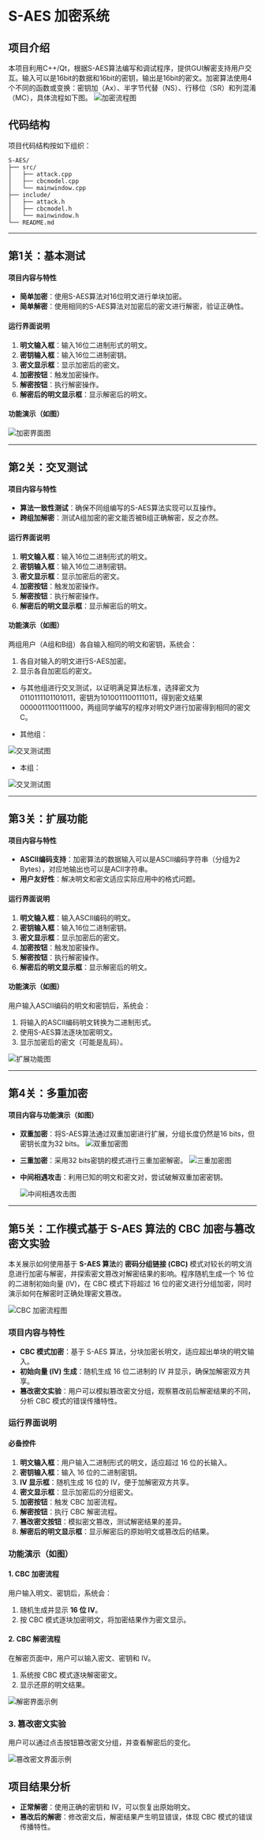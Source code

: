 # S-AES 加密系统

## 项目介绍
本项目利用C++/Qt，根据S-AES算法编写和调试程序，提供GUI解密支持用户交互。输入可以是16bit的数据和16bit的密钥，输出是16bit的密文。加密算法使用4个不同的函数或变换：密钥加（Ax）、半字节代替（NS）、行移位（SR）和列混淆（MC），具体流程如下图。
![加密流程图](https://cdn.jsdelivr.net/gh/Leejiajia11/S-AES@main/images/S-ASE.png) 


## 代码结构
项目代码结构按如下组织：
```
S-AES/
├── src/
│   ├── attack.cpp
│   ├── cbcmodel.cpp
│   └── mainwindow.cpp
├── include/
│   ├── attack.h
│   ├── cbcmodel.h
│   └── mainwindow.h
└── README.md
```

---

## 第1关：基本测试

#### 项目内容与特性
- **简单加密**：使用S-AES算法对16位明文进行单块加密。
- **简单解密**：使用相同的S-AES算法对加密后的密文进行解密，验证正确性。

#### 运行界面说明

1. **明文输入框**：输入16位二进制形式的明文。
2. **密钥输入框**：输入16位二进制密钥。
3. **密文显示框**：显示加密后的密文。
4. **加密按钮**：触发加密操作。
5. **解密按钮**：执行解密操作。
6. **解密后的明文显示框**：显示解密后的明文。

#### 功能演示（如图）
![加密界面图](https://cdn.jsdelivr.net/gh/Leejiajia11/S-AES@main/images/encrypt1.png) 

---

## 第2关：交叉测试

#### 项目内容与特性
- **算法一致性测试**：确保不同组编写的S-AES算法实现可以互操作。
- **跨组加解密**：测试A组加密的密文能否被B组正确解密，反之亦然。

#### 运行界面说明

1. **明文输入框**：输入16位二进制形式的明文。
2. **密钥输入框**：输入16位二进制密钥。
3. **密文显示框**：显示加密后的密文。
4. **加密按钮**：触发加密操作。
5. **解密按钮**：执行解密操作。
6. **解密后的明文显示框**：显示解密后的明文。

#### 功能演示（如图）

两组用户（A组和B组）各自输入相同的明文和密钥，系统会：
1. 各自对输入的明文进行S-AES加密。
2. 显示各自加密后的密文。

- 与其他组进行交叉测试，以证明满足算法标准，选择密文为0110111101101011，密钥为1010011100111011，得到密文结果0000011100111000，两组同学编写的程序对明文P进行加密得到相同的密文C。

- 其他组：

![交叉测试图](https://cdn.jsdelivr.net/gh/Leejiajia11/S-AES@main/images/test0.png) 


- 本组：

![交叉测试图](https://cdn.jsdelivr.net/gh/Leejiajia11/S-AES@main/images/test1.png) 


---

## 第3关：扩展功能

#### 项目内容与特性
- **ASCII编码支持**：加密算法的数据输入可以是ASCII编码字符串（分组为2 Bytes），对应地输出也可以是ACII字符串。
- **用户友好性**：解决明文和密文适应实际应用中的格式问题。

#### 运行界面说明

1. **明文输入框**：输入ASCII编码的明文。
2. **密钥输入框**：输入16位二进制密钥。
3. **密文显示框**：显示加密后的密文。
4. **加密按钮**：触发加密操作。
5. **解密按钮**：执行解密操作。
6. **解密后的明文显示框**：显示解密后的明文。

#### 功能演示（如图）

用户输入ASCII编码的明文和密钥后，系统会：
1. 将输入的ASCII编码明文转换为二进制形式。
2. 使用S-AES算法逐块加密明文。
3. 显示加密后的密文（可能是乱码）。

![扩展功能图](https://cdn.jsdelivr.net/gh/Leejiajia11/S-AES@main/images/ASCII.png) 

---

## 第4关：多重加密

#### 项目内容与功能演示（如图）
- **双重加密**：将S-AES算法通过双重加密进行扩展，分组长度仍然是16 bits，但密钥长度为32 bits。
  ![双重加密图](https://cdn.jsdelivr.net/gh/Leejiajia11/S-AES@main/images/encrypt2.png)
  
- **三重加密**：采用32 bits密钥的模式进行三重加密解密。
  ![三重加密图](https://cdn.jsdelivr.net/gh/Leejiajia11/S-AES@main/images/encrypt3.png)
  
- **中间相遇攻击**：利用已知的明文和密文对，尝试破解双重加密密钥。
 
  ![中间相遇攻击图](https://cdn.jsdelivr.net/gh/Leejiajia11/S-AES@main/images/attack.png) 

---

## 第5关：工作模式基于 S-AES 算法的 CBC 加密与篡改密文实验

本关展示如何使用基于 **S-AES 算法**的 **密码分组链接 (CBC)** 模式对较长的明文消息进行加密与解密，并探索密文篡改对解密结果的影响。程序随机生成一个 16 位的二进制初始向量 (IV)，在 CBC 模式下将超过 16 位的密文进行分组加密，同时演示如何在解密时正确处理密文篡改。

![CBC 加密流程图](https://cdn.jsdelivr.net/gh/Leejiajia11/S-AES@main/images/CBCmode.png) 


### 项目内容与特性

- **CBC 模式加密**：基于 S-AES 算法，分块加密长明文，适应超出单块的明文输入。
- **初始向量 (IV) 生成**：随机生成 16 位二进制的 IV 并显示，确保加解密双方共享。
- **篡改密文实验**：用户可以模拟篡改密文分组，观察篡改前后解密结果的不同，分析 CBC 模式的错误传播特性。

### 运行界面说明

#### 必备控件

1. **明文输入框**：用户输入二进制形式的明文，适应超过 16 位的长输入。
2. **密钥输入框**：输入 16 位的二进制密钥。
3. **IV 显示框**：随机生成 16 位的 IV，便于加解密双方共享。
4. **密文显示框**：显示加密后的分组密文。
5. **加密按钮**：触发 CBC 加密流程。
6. **解密按钮**：执行 CBC 解密流程。
7. **篡改密文按钮**：模拟密文篡改，测试解密结果的差异。
8. **解密后的明文显示框**：显示解密后的原始明文或篡改后的结果。

### 功能演示（如图）

#### 1. CBC 加密流程
用户输入明文、密钥后，系统会：
1. 随机生成并显示 **16 位 IV**。
2. 按 CBC 模式逐块加密明文，将加密结果作为密文显示。


#### 2. CBC 解密流程
在解密页面中，用户可以输入密文、密钥和 IV。
1. 系统按 CBC 模式逐块解密密文。
2. 显示还原的明文结果。

![解密界面示例](https://cdn.jsdelivr.net/gh/Leejiajia11/S-AES@main/images/cbc2.png) 

### 3. 篡改密文实验
用户可以通过点击按钮篡改密文分组，并查看解密后的变化。

![篡改密文界面示例](https://cdn.jsdelivr.net/gh/Leejiajia11/S-AES@main/images/cbc3.png) 



## 项目结果分析

- **正常解密**：使用正确的密钥和 IV，可以恢复出原始明文。
- **篡改后的解密**：修改密文后，解密结果产生明显错误，体现 CBC 模式的错误传播特性。
